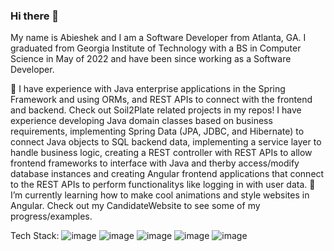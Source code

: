 ### Hi there 👋
My name is Abieshek and I am a Software Developer from Atlanta, GA. I graduated from Georgia Institute of Technology with a BS in Computer Science in May of 2022 and have been since working as a Software Developer.

🔭 I have experience with Java enterprise applications in the Spring Framework and using ORMs, and REST APIs to connect with the frontend and backend. Check out Soil2Plate related projects in my repos! I have experience developing Java domain classes based on business requirements, implementing Spring Data (JPA, JDBC, and Hibernate) to connect Java objects to SQL backend data, implementing a service layer to handle business logic, creating a REST controller with REST APIs to allow frontend frameworks to interface with Java and therby access/modify database instances and creating Angular frontend applications that connect to the REST APIs to perform functionalitys like logging in with user data. 
🌱 I’m currently learning how to make cool animations and style websites in Angular. Check out my CandidateWebsite to see some of my progress/examples.


Tech Stack:
![image](https://github.com/Abieshek/Abieshek/assets/59682151/4953b942-c1c1-419b-bfaf-3ad3f76c3f19)
![image](https://github.com/Abieshek/Abieshek/assets/59682151/cdf5ac04-c8b0-4038-b2d9-83cbcef60734)
![image](https://github.com/Abieshek/Abieshek/assets/59682151/4b6afe21-0f18-4e2a-b7f8-14fdc63fd67b)
![image](https://github.com/Abieshek/Abieshek/assets/59682151/6c037265-32de-42c8-882a-4c5cbde3dfe4)
![image](https://github.com/Abieshek/Abieshek/assets/59682151/ce679ba3-6dd0-4e0e-ac36-c3d658b1eb0e)





<!--
**Abieshek/Abieshek** is a ✨ _special_ ✨ repository because its `README.md` (this file) appears on your GitHub profile.

Here are some ideas to get you started:

- 🔭 I’m currently working on ...
- 🌱 I’m currently learning ...
- 👯 I’m looking to collaborate on ...
- 🤔 I’m looking for help with ...
- 💬 Ask me about ...
- 📫 How to reach me: ...
- 😄 Pronouns: ...
- ⚡ Fun fact: ...
-->
